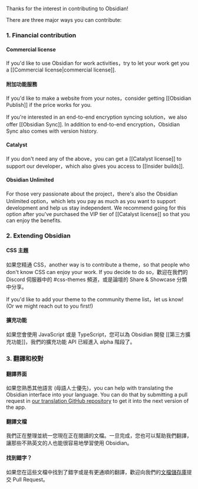 Thanks for the interest in contributing to Obsidian!

There are three major ways you can contribute:

### 1. Financial contribution

#### Commercial license

If you'd like to use Obsidian for work activities，try to let your work get you a [[Commercial license|commercial license]].

#### 附加功能服務

If you'd like to make a website from your notes，consider getting [[Obsidian Publish]] if the price works for you.

If you're interested in an end-to-end encryption syncing solution，we also offer [[Obsidian Sync]]. In addition to end-to-end encryption，Obsidian Sync also comes with version history.

#### Catalyst

If you don't need any of the above，you can get a [[Catalyst license]] to support our developer，which also gives you access to [[Insider builds]].

#### Obsidian Unlimited

For those very passionate about the project，there's also the Obsidian Unlimited option，which lets you pay as much as you want to support development and help us stay independent. We recommend going for this option after you've purchased the VIP tier of [[Catalyst license]] so that you can enjoy the benefits.

### 2. Extending Obsidian

#### CSS 主題

如果您精通 CSS，another way is to contribute a theme，so that people who don't know CSS can enjoy your work. If you decide to do so，歡迎在我們的 Discord 伺服器中的 #css-themes 頻道，或是論壇的 Share & Showcase 分類中分享。

If you'd like to add your theme to the community theme list，let us know! (Or we might reach out to you first!)

#### 擴充功能

如果您會使用 JavaScript 或是 TypeScript，您可以為 Obsidian 開發 [[第三方擴充功能]]，我們的擴充功能 API 已經進入 alpha 階段了。

### 3. 翻譯和校對

#### 翻譯界面

如果您熟悉其他語言 (母語人士優先)，you can help with translating the Obsidian interface into your language. You can do that by submitting a pull request in [our translation GitHub repository](https://github.com/obsidianmd/obsidian-translations) to get it into the next version of the app.

#### 翻譯文檔

我們正在整理並統一您現在正在閱讀的文檔。一旦完成，您也可以幫助我們翻譯，讓那些不熟英文的人也能很容易地學習使用 Obsidian。

#### 找到錯字？

如果您在這些文檔中找到了錯字或是有更通順的翻譯，歡迎向我們的[文檔儲存庫](https://github.com/obsidianmd/obsidian-docs)提交 Pull Request。
